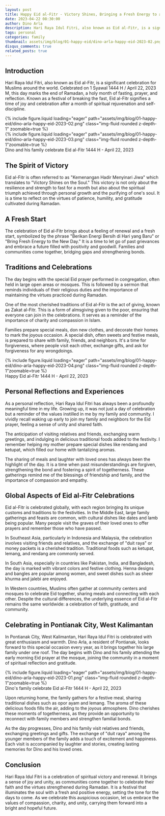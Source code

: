 ```yaml
---
layout: post
title: Happy Eid al-Fitr - Victory Shines, Bringing a Fresh Energy to a New Day
date: 2023-04-22 08:30:00
author: Dino Arla
description: Hari Raya Idul Fitri, also known as Eid al-Fitr, is a significant celebration for Muslims around the world. Celebrated on 1 Syawal 1444 H / April 22, 2023 M, this day marks the end of Ramadan, a holy month of fasting, prayer, and reflection.
tags: personal
categories: family
thumbnail: assets/img/blog/01-happy-eid/dino-arla-happy-eid-2023-02.png
disqus_comments: true
related_posts: true
---
```


## Introduction

Hari Raya Idul Fitri, also known as Eid al-Fitr, is a significant celebration for Muslims around the world. Celebrated on 1 Syawal 1444 H / April 22, 2023 M, this day marks the end of Ramadan, a holy month of fasting, prayer, and reflection. Known as a festival of breaking the fast, Eid al-Fitr signifies a time of joy and celebration after a month of spiritual rejuvenation and self-discipline.

<div class="row mt-3">
    <div class="col-sm mt-3 mt-md-0">
        {% include figure.liquid loading="eager" path="assets/img/blog/01-happy-eid/dino-arla-happy-eid-2023-02.png" class="img-fluid rounded z-depth-1" zoomable=true %}
    </div>
    <div class="col-sm mt-3 mt-md-0">
        {% include figure.liquid loading="eager" path="assets/img/blog/01-happy-eid/dino-arla-happy-eid-2023-03.png" class="img-fluid rounded z-depth-1"zoomable=true %}
    </div>
</div>
<div class="caption">
    Dino and his family celebrate Eid al-Fitr 1444 H - April 22, 2023
</div>

## The Spirit of Victory

Eid al-Fitr is often referred to as "Kemenangan Hadir Menyinari Jiwa" which translates to "Victory Shines on the Soul." This victory is not only about the resilience and strength to fast for a month but also about the spiritual triumph achieved through personal growth and the purifying of one's soul. It is a time to reflect on the virtues of patience, humility, and gratitude cultivated during Ramadan.

## A Fresh Start

The celebration of Eid al-Fitr brings about a feeling of renewal and a fresh start, symbolized by the phrase "Berikan Energi Bersih di Hari yang Baru" or "Bring Fresh Energy to the New Day." It is a time to let go of past grievances and embrace a future filled with positivity and goodwill. Families and communities come together, bridging gaps and strengthening bonds.

## Traditions and Celebrations

The day begins with the special Eid prayer performed in congregation, often held in large open areas or mosques. This is followed by a sermon that reminds individuals of their religious duties and the importance of maintaining the virtues practiced during Ramadan.

One of the most cherished traditions of Eid al-Fitr is the act of giving, known as Zakat al-Fitr. This is a form of almsgiving given to the poor, ensuring that everyone can join in the celebrations. It serves as a reminder of the importance of charity and compassion in Islam.

Families prepare special meals, don new clothes, and decorate their homes to mark the joyous occasion. A special dish, often sweets and festive meals, is prepared to share with family, friends, and neighbors. It's a time for forgiveness, where people visit each other, exchange gifts, and ask for forgiveness for any wrongdoings.

<div class="row mt-3">
    <div class="col-sm mt-3 mt-md-0">
        {% include figure.liquid loading="eager" path="assets/img/blog/01-happy-eid/dino-arla-happy-eid-2023-04.png" class="img-fluid rounded z-depth-1"zoomable=true %}
    </div>
</div>
<div class="caption">
    Happy Eid al-Fitr 1444 H - April 22, 2023
</div>

## Personal Reflections and Experiences

As a personal reflection, Hari Raya Idul Fitri has always been a profoundly meaningful time in my life. Growing up, it was not just a day of celebration but a reminder of the values instilled in me by my family and community. I vividly recall waking up early to join my family and neighbors for the Eid prayer, feeling a sense of unity and shared faith.

The anticipation of visiting relatives and friends, exchanging warm greetings, and indulging in delicious traditional foods added to the festivity. I remember helping my mother prepare special dishes like rendang and ketupat, which filled our home with tantalizing aromas.

The sharing of meals and laughter with loved ones has always been the highlight of the day. It is a time when past misunderstandings are forgiven, strengthening the bond and fostering a spirit of togetherness. These gatherings remind me of the blessings of friendship and family, and the importance of compassion and empathy.

## Global Aspects of Eid al-Fitr Celebrations

Eid al-Fitr is celebrated globally, with each region bringing its unique customs and traditions to the festivities. In the Middle East, large family gatherings and feasts are common, with cultural dishes like dates and lamb being popular. Many people visit the graves of their loved ones to offer prayers and remember those who have passed.

In Southeast Asia, particularly in Indonesia and Malaysia, the celebration involves visiting friends and relatives, and the exchange of "duit raya" or money packets is a cherished tradition. Traditional foods such as ketupat, lemang, and rendang are commonly served.

In South Asia, especially in countries like Pakistan, India, and Bangladesh, the day is marked with vibrant colors and festive clothing. Henna designs and bangles are popular among women, and sweet dishes such as sheer khurma and jalebi are enjoyed.

In Western countries, Muslims often gather at community centers and mosques to celebrate Eid together, sharing meals and connecting with each other. Despite the cultural differences, the underlying essence of Eid al-Fitr remains the same worldwide: a celebration of faith, gratitude, and community.

## Celebrating in Pontianak City, West Kalimantan

In Pontianak City, West Kalimantan, Hari Raya Idul Fitri is celebrated with great enthusiasm and warmth. Dino Arla, a resident of Pontianak, looks forward to this special occasion every year, as it brings together his large family under one roof. The day begins with Dino and his family attending the early morning Eid prayer at the mosque, joining the community in a moment of spiritual reflection and gratitude.

<div class="row mt-3">
    <div class="col-sm mt-3 mt-md-0">
        {% include figure.liquid loading="eager" path="assets/img/blog/01-happy-eid/dino-arla-happy-eid-2023-01.png" class="img-fluid rounded z-depth-1"zoomable=true %}
    </div>
</div>
<div class="caption">
    Dino's family celebrate Eid al-Fitr 1444 H - April 22, 2023
</div>

Upon returning home, the family gathers for a festive meal, sharing traditional dishes such as opor ayam and lemang. The aroma of these delicious foods fills the air, adding to the joyous atmosphere. Dino cherishes these moments of togetherness, as they provide an opportunity to reconnect with family members and strengthen familial bonds.

As the day progresses, Dino and his family visit relatives and friends, exchanging greetings and gifts. The exchange of "duit raya" among the younger members of the family adds a touch of excitement and happiness. Each visit is accompanied by laughter and stories, creating lasting memories for Dino and his loved ones.

## Conclusion

Hari Raya Idul Fitri is a celebration of spiritual victory and renewal. It brings a sense of joy and unity, as communities come together to celebrate their faith and the virtues strengthened during Ramadan. It is a festival that illuminates the soul with a fresh and positive energy, setting the tone for the days to come. As we celebrate this auspicious occasion, let us embrace the values of compassion, charity, and unity, carrying them forward into a bright and hopeful future.
